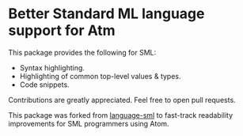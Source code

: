# Better Standard ML language support for Atm

This package provides the following for SML:

- Syntax highlighting.
- Highlighting of common top-level values & types.
- Code snippets.

Contributions are greatly appreciated. Feel free to open pull requests.

This package was forked from [language-sml](https://github.com/Jakehp/language-sml)
to fast-track readability improvements for SML programmers using Atom.
